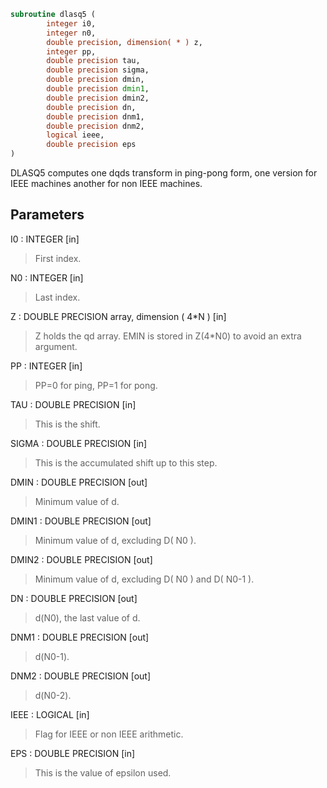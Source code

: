 ```fortran
subroutine dlasq5 (
        integer i0,
        integer n0,
        double precision, dimension( * ) z,
        integer pp,
        double precision tau,
        double precision sigma,
        double precision dmin,
        double precision dmin1,
        double precision dmin2,
        double precision dn,
        double precision dnm1,
        double precision dnm2,
        logical ieee,
        double precision eps
)
```

DLASQ5 computes one dqds transform in ping-pong form, one
version for IEEE machines another for non IEEE machines.

## Parameters
I0 : INTEGER [in]
> First index.

N0 : INTEGER [in]
> Last index.

Z : DOUBLE PRECISION array, dimension ( 4\*N ) [in]
> Z holds the qd array. EMIN is stored in Z(4\*N0) to avoid
> an extra argument.

PP : INTEGER [in]
> PP=0 for ping, PP=1 for pong.

TAU : DOUBLE PRECISION [in]
> This is the shift.

SIGMA : DOUBLE PRECISION [in]
> This is the accumulated shift up to this step.

DMIN : DOUBLE PRECISION [out]
> Minimum value of d.

DMIN1 : DOUBLE PRECISION [out]
> Minimum value of d, excluding D( N0 ).

DMIN2 : DOUBLE PRECISION [out]
> Minimum value of d, excluding D( N0 ) and D( N0-1 ).

DN : DOUBLE PRECISION [out]
> d(N0), the last value of d.

DNM1 : DOUBLE PRECISION [out]
> d(N0-1).

DNM2 : DOUBLE PRECISION [out]
> d(N0-2).

IEEE : LOGICAL [in]
> Flag for IEEE or non IEEE arithmetic.

EPS : DOUBLE PRECISION [in]
> This is the value of epsilon used.
